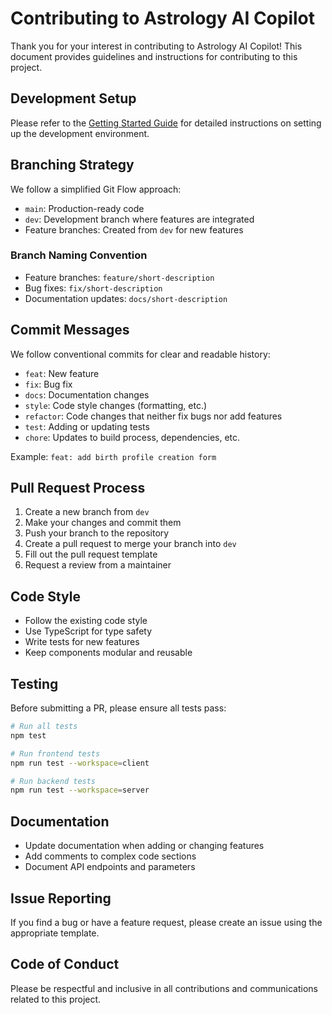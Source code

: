 # Contributing to Astrology AI Copilot

Thank you for your interest in contributing to Astrology AI Copilot! This document provides guidelines and instructions for contributing to this project.

## Development Setup

Please refer to the [Getting Started Guide](./docs/getting-started.md) for detailed instructions on setting up the development environment.

## Branching Strategy

We follow a simplified Git Flow approach:

- `main`: Production-ready code
- `dev`: Development branch where features are integrated
- Feature branches: Created from `dev` for new features

### Branch Naming Convention

- Feature branches: `feature/short-description`
- Bug fixes: `fix/short-description`
- Documentation updates: `docs/short-description`

## Commit Messages

We follow conventional commits for clear and readable history:

- `feat`: New feature
- `fix`: Bug fix
- `docs`: Documentation changes
- `style`: Code style changes (formatting, etc.)
- `refactor`: Code changes that neither fix bugs nor add features
- `test`: Adding or updating tests
- `chore`: Updates to build process, dependencies, etc.

Example: `feat: add birth profile creation form`

## Pull Request Process

1. Create a new branch from `dev`
2. Make your changes and commit them
3. Push your branch to the repository
4. Create a pull request to merge your branch into `dev`
5. Fill out the pull request template
6. Request a review from a maintainer

## Code Style

- Follow the existing code style
- Use TypeScript for type safety
- Write tests for new features
- Keep components modular and reusable

## Testing

Before submitting a PR, please ensure all tests pass:

```bash
# Run all tests
npm test

# Run frontend tests
npm run test --workspace=client

# Run backend tests
npm run test --workspace=server
```

## Documentation

- Update documentation when adding or changing features
- Add comments to complex code sections
- Document API endpoints and parameters

## Issue Reporting

If you find a bug or have a feature request, please create an issue using the appropriate template.

## Code of Conduct

Please be respectful and inclusive in all contributions and communications related to this project.